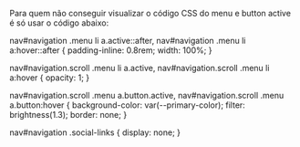 Para quem não conseguir visualizar o código CSS do menu e button active é só usar o código abaixo:


nav#navigation .menu li a.active::after,
  nav#navigation .menu li a:hover::after {
    padding-inline: 0.8rem;
    width: 100%;
  }

  nav#navigation.scroll .menu li a.active,
  nav#navigation.scroll .menu li a:hover {
    opacity: 1;
  }

  nav#navigation.scroll .menu a.button.active,
  nav#navigation.scroll .menu a.button:hover {
    background-color: var(--primary-color);
    filter: brightness(1.3);
    border: none;
  }

  nav#navigation .social-links {
    display: none;
  }